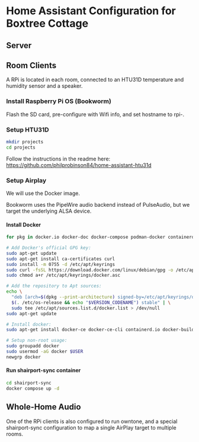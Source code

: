 # Home Assistant Configuration for Boxtree Cottage

## Server


## Room Clients

A RPi is located in each room, connected to an HTU31D temperature and humidity sensor and a speaker.

### Install Raspberry Pi OS (Bookworm)

Flash the SD card, pre-configure with Wifi info, and set hostname to rpi-<room>.

### Setup HTU31D

```bash
mkdir projects
cd projects
```

Follow the instructions in the readme here: https://github.com/philprobinson84/home-assistant-htu31d

### Setup Airplay

We will use the Docker image.

Bookworm uses the PipeWire audio backend instead of PulseAudio, but we target the underlying ALSA device.

#### Install Docker

```bash
for pkg in docker.io docker-doc docker-compose podman-docker containerd runc; do sudo apt-get remove $pkg; done

# Add Docker's official GPG key:
sudo apt-get update
sudo apt-get install ca-certificates curl
sudo install -m 0755 -d /etc/apt/keyrings
sudo curl -fsSL https://download.docker.com/linux/debian/gpg -o /etc/apt/keyrings/docker.asc
sudo chmod a+r /etc/apt/keyrings/docker.asc

# Add the repository to Apt sources:
echo \
  "deb [arch=$(dpkg --print-architecture) signed-by=/etc/apt/keyrings/docker.asc] https://download.docker.com/linux/debian \
  $(. /etc/os-release && echo "$VERSION_CODENAME") stable" | \
  sudo tee /etc/apt/sources.list.d/docker.list > /dev/null
sudo apt-get update

# Install docker:
sudo apt-get install docker-ce docker-ce-cli containerd.io docker-buildx-plugin docker-compose-plugin

# Setup non-root usage:
sudo groupadd docker
sudo usermod -aG docker $USER
newgrp docker
```

#### Run shairport-sync container

```bash
cd shairport-sync
docker compose up -d
```

## Whole-Home Audio

One of the RPi clients is also configured to run owntone, and a special shairport-sync configuration to map a single AirPlay target to multiple rooms.

